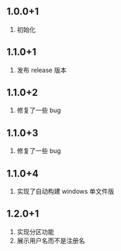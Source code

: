 ## 1.0.0+1

1. 初始化

## 1.1.0+1

1. 发布 release 版本

## 1.1.0+2

1. 修复了一些 bug

## 1.1.0+3

1. 修复了一些 bug

## 1.1.0+4

1. 实现了自动构建 windows 单文件版

## 1.2.0+1

1. 实现分区功能
2. 展示用户名而不是注册名

